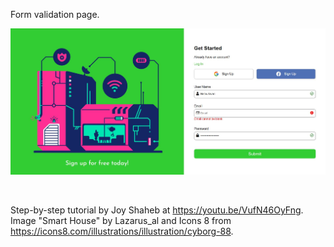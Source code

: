 Form validation page. <br/>

![](/assets/image.JPG)

<br/>

Step-by-step tutorial by Joy Shaheb at https://youtu.be/VufN46OyFng. <br/>
Image "Smart House" by Lazarus_al and Icons 8 from https://icons8.com/illustrations/illustration/cyborg-88.
